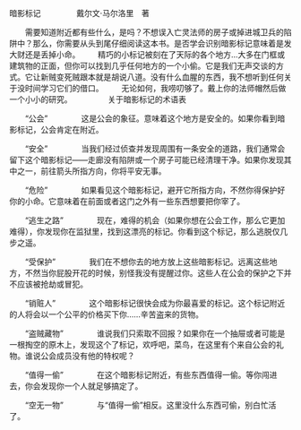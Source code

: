 暗影标记
　　
　　戴尔文·马尔洛里　著

　　需要知道附近都有些什么，是吗？不想误入亡灵法师的房子或掉进城卫兵的陷阱中？那么，你需要从头到尾仔细阅读这本书。是否学会识别暗影标记意味着是发大财还是丢掉小命。
　　精巧的小标记被刻在了天际的各个地方...大多在门框或建筑物的正面，但你可以找到几乎任何地方的一个小偷。它是我们无声交谈的方式。它让新贼变死贼跟本就是胡说八道。没有什么血腥的东西，我不想听到任何关于没时间学习它们的借口。
　　无论如何，我唠叨够了。戴上你的法师帽然后做一个小小的研究。
　　
　　关于暗影标记的术语表

　　“公会”　　
　　这是公会的象征。意味着这个地方是安全的。如果你看到暗影标记，公会肯定在附近。

　　“安全”　　
　　当我们经过侦查并发现周围有一条安全的道路，我们通常会留下这个暗影标记——走廊没有陷阱或一个房子可能已经清理干净。如果你发现其中之一，前往箭头所指方向，你将平安无事。

　　“危险”　　
　　如果看见这个暗影标记，避开它所指方向，不然你得保护好你的小命。它意味着在前面或者这门之外有一些东西想要把你宰了。

　　“逃生之路”　　
　　现在，难得的机会（如果你想在公会工作，那么它更加难得），你发现你在监狱里，找到这漂亮的标记。你看到这个标记，那么逃脱仅几步之遥。

　　“受保护”　　
　　我们在不想你去的地方放上这些暗影标记。远离这些地方，不然当你屁股开花的时候，别怪我没有提醒过你。这些人在公会的保护之下并不应该被抢劫或冒犯。

　　“销赃人”　　
　　这个暗影标记很快会成为你最喜爱的标记。这个标记附近的人将会以一个公平的价格买下你……辛苦盗来的货物。

　　“盗贼藏物”　　
　　谁说我们只索取不回报？如果你在一个抽屉或者可能是一根掏空的原木上，发现这个了标记，欢呼吧，菜鸟，在这里有个来自公会的礼物。谁说公会成员没有他的特权呢？

　　“值得一偷”　　
　　在这个暗影标记附近，有些东西值得一偷。等你闯进去，你会发现你一个人就足够搞定了。

　　“空无一物”　　
　　与“值得一偷”相反。这里没什么东西可偷，别白忙活了。
　　